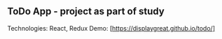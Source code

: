 ## ToDo App - project as part of study

Technologies: React, Redux
Demo: [https://displaygreat.github.io/todo/]
